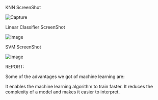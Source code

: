 
KNN ScreenShot

![Capture](https://user-images.githubusercontent.com/74499685/126865431-5ef577ca-21a6-48a0-8d2c-de5a7c70a510.PNG)

Linear Classifier ScreenShot

![image](https://user-images.githubusercontent.com/68895242/126866842-73335d0e-b4c3-4c47-9c1f-26a0aff6b58f.png)

SVM ScreenShot

![image](https://user-images.githubusercontent.com/68895242/126867066-dfab3019-11f1-48b7-b1e6-4185b00ae9fb.png)

REPORT:

Some of the advantages we got of machine learning are:

It enables the machine learning algorithm to train faster.
It reduces the complexity of a model and makes it easier to interpret.


